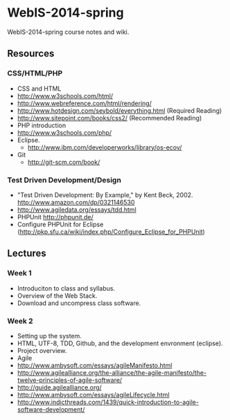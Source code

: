 # WebIS-2014-spring #

WebIS-2014-spring course notes and wiki.

## Resources ##

### CSS/HTML/PHP ###
* CSS and HTML
 * http://www.w3schools.com/html/
 * http://www.webreference.com/html/rendering/
 * http://www.hotdesign.com/seybold/everything.html (Required Reading)
 * http://www.sitepoint.com/books/css2/ (Recommended Reading)
* PHP introduction
 * http://www.w3schools.com/php/
* Eclipse.
  * http://www.ibm.com/developerworks/library/os-ecov/   
* Git
  * http://git-scm.com/book/

### Test Driven Development/Design ###
* "Test Driven Development: By Example," by Kent Beck, 2002. http://www.amazon.com/dp/0321146530
* http://www.agiledata.org/essays/tdd.html
* PHPUnit http://phpunit.de/
* Configure PHPUnit for Eclipse (http://pkp.sfu.ca/wiki/index.php/Configure_Eclipse_for_PHPUnit)

## Lectures ##

### Week 1
* Introduciton to class and syllabus.
* Overview of the Web Stack.
* Download and uncompress class software.

### Week 2
* Setting up the system.
* HTML, UTF-8, TDD, Github, and the development envronment (eclipse).
* Project overview.
* Agile
 * http://www.ambysoft.com/essays/agileManifesto.html 
 * http://www.agilealliance.org/the-alliance/the-agile-manifesto/the-twelve-principles-of-agile-software/
 * http://guide.agilealliance.org/ 
 * http://www.ambysoft.com/essays/agileLifecycle.html
 * http://www.indicthreads.com/1439/quick-introduction-to-agile-software-development/
